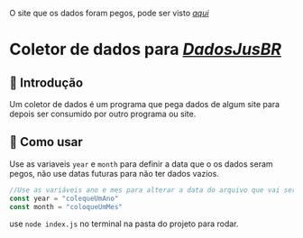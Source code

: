 O site que os dados foram pegos, pode ser visto [*aqui*](https://sistemas.mpal.mp.br/transparencia/contracheque?tipo=membrosativos&id=65)

# Coletor de dados para [*DadosJusBR*](https://github.com/dadosjusbr/coletores)

## :triangular_flag_on_post: Introdução

Um coletor de dados é um programa que pega dados de algum site para depois ser consumido por outro programa ou site.

## 🧐 Como usar

Use as variaveis `year` e `month` para definir a data que o os dados seram pegos, não use datas futuras para não ter dados vazios.

```javascript
//Use as variáveis ano e mes para alterar a data do arquivo que vai ser baixado
const year = "colequeUmAno"
const month = "coloqueUmMes"
```
use `node index.js` no terminal na pasta do projeto para rodar.

 

